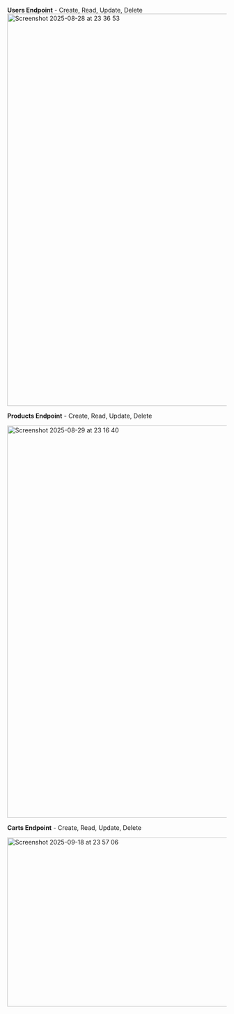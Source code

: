 **Users Endpoint** - Create, Read, Update, Delete
<img width="1440" height="900" alt="Screenshot 2025-08-28 at 23 36 53" src="https://github.com/user-attachments/assets/325f5817-c1f8-492c-8154-2ec653a99e8b" />

**Products Endpoint** - Create, Read, Update, Delete

<img width="1440" height="900" alt="Screenshot 2025-08-29 at 23 16 40" src="https://github.com/user-attachments/assets/79a79746-7985-44e3-85df-6a98193e25fc" />

**Carts Endpoint** - Create, Read, Update, Delete

<img width="1422" height="388" alt="Screenshot 2025-09-18 at 23 57 06" src="https://github.com/user-attachments/assets/18e5050f-8683-494f-85ee-6b9ec080a710" />
